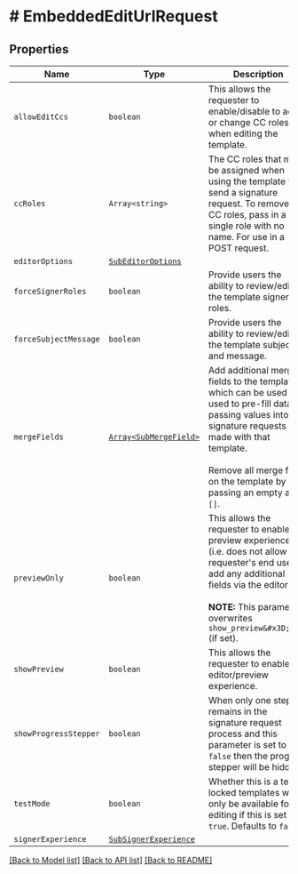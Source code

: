 # # EmbeddedEditUrlRequest



## Properties

Name | Type | Description | Notes
------------ | ------------- | ------------- | -------------
| `allowEditCcs` | ```boolean``` |  This allows the requester to enable/disable to add or change CC roles when editing the template.  |  [default to false] |
| `ccRoles` | ```Array<string>``` |  The CC roles that must be assigned when using the template to send a signature request. To remove all CC roles, pass in a single role with no name. For use in a POST request.  |  |
| `editorOptions` | [```SubEditorOptions```](SubEditorOptions.md) |    |  |
| `forceSignerRoles` | ```boolean``` |  Provide users the ability to review/edit the template signer roles.  |  [default to false] |
| `forceSubjectMessage` | ```boolean``` |  Provide users the ability to review/edit the template subject and message.  |  [default to false] |
| `mergeFields` | [```Array<SubMergeField>```](SubMergeField.md) |  Add additional merge fields to the template, which can be used used to pre-fill data by passing values into signature requests made with that template.<br><br>Remove all merge fields on the template by passing an empty array `[]`.  |  |
| `previewOnly` | ```boolean``` |  This allows the requester to enable the preview experience (i.e. does not allow the requester&#39;s end user to add any additional fields via the editor).<br><br>**NOTE:** This parameter overwrites `show_preview&#x3D;true` (if set).  |  [default to false] |
| `showPreview` | ```boolean``` |  This allows the requester to enable the editor/preview experience.  |  [default to false] |
| `showProgressStepper` | ```boolean``` |  When only one step remains in the signature request process and this parameter is set to `false` then the progress stepper will be hidden.  |  [default to true] |
| `testMode` | ```boolean``` |  Whether this is a test, locked templates will only be available for editing if this is set to `true`. Defaults to `false`.  |  [default to false] |
| `signerExperience` | [```SubSignerExperience```](SubSignerExperience.md) |    |  |

[[Back to Model list]](../../README.md#models) [[Back to API list]](../../README.md#endpoints) [[Back to README]](../../README.md)
